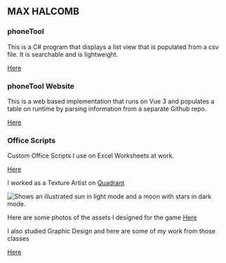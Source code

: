 ## MAX HALCOMB

### phoneTool  
  This is a C# program that displays a list view that is populated from a csv file. It is searchable and is lightweight.

  [Here](https://github.com/dirtydanisreal/phoneTool)


### phoneTool Website
  This is a web based implementation that runs on Vue 3 and populates a table on runtime by parsing information from a separate Github repo.

  [Here](https://github.com/dirtydanisreal/dirtydanisreal.github.io)


### Office Scripts
  Custom Office Scripts I use on Excel Worksheets at work.

  [Here](https://github.com/dirtydanisreal/OfficeScripts)


I worked as a Texture Artist on [Quadrant](https://store.steampowered.com/app/365320/Quadrant/)


<picture>
  <source media="(prefers-color-scheme: dark)" srcset="https://shared.fastly.steamstatic.com/store_item_assets/steam/apps/365320/header.jpg">
  <source media="(prefers-color-scheme: light)" srcset="https://shared.fastly.steamstatic.com/store_item_assets/steam/apps/365320/header.jpg">
  <img alt="Shows an illustrated sun in light mode and a moon with stars in dark mode." src="https://shared.fastly.steamstatic.com/store_item_assets/steam/apps/365320/header.jpg?t=1484599110">
</picture>



Here are some photos of the assets I designed for the game [Here](https://flic.kr/s/aHBqjC5NFR)

I also studied Graphic Design and here are some of my work from those classes 

[Here](https://flic.kr/s/aHBqjC5NFL)
<!--
**dirtydanisreal/dirtydanisreal** is a ✨ _special_ ✨ repository because its `README.md` (this file) appears on your GitHub profile.

Here are some ideas to get you started:

- 🔭 I’m currently working on ...
- 🌱 I’m currently learning ...
- 👯 I’m looking to collaborate on ...
- 🤔 I’m looking for help with ...
- 💬 Ask me about ...
- 📫 How to reach me: ...
- 😄 Pronouns: ...
- ⚡ Fun fact: ...
-->
